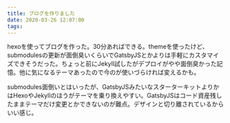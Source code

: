 ```yaml
---
title: ブログを作りました
date: 2020-03-26 12:07:00
tags:
---
```


hexoを使ってブログを作った。30分あればできる。themeを使ったけど、submodulesの更新が面倒臭いくらいでGatsbyJSとかよりは手軽にカスタマイズできそうだった。ちょっと前にJekyll試したがデプロイがやや面倒臭かった記憶。他に気になるテーマあったので今のが使いづらければ変えるかも。

submodules面倒いとはいったが、GatsbyJSみたいなスターターキットよりかはHexoやJekyllのほうがテーマを乗り換えやすい。GatsbyJSはコード資産残したままテーマだけ変更とかできないのが難点。デザインと切り離されているからいい感じ。